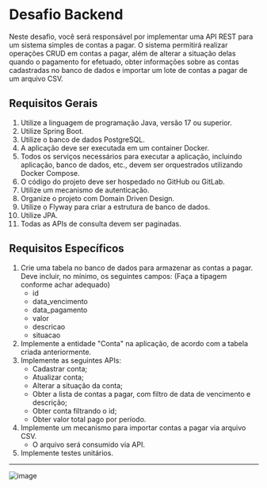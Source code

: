 # Desafio Backend

Neste desafio, você será responsável por implementar uma API REST para um sistema simples de contas a pagar. O sistema permitirá realizar operações CRUD em contas a pagar, além de alterar a situação delas quando o pagamento for efetuado, obter informações sobre as contas cadastradas no banco de dados e importar um lote de contas a pagar de um arquivo CSV.

## Requisitos Gerais

1. Utilize a linguagem de programação Java, versão 17 ou superior.
2. Utilize Spring Boot.
3. Utilize o banco de dados PostgreSQL.
4. A aplicação deve ser executada em um container Docker.
5. Todos os serviços necessários para executar a aplicação, incluindo aplicação, banco de dados, etc., devem ser orquestrados utilizando Docker Compose.
6. O código do projeto deve ser hospedado no GitHub ou GitLab.
7. Utilize um mecanismo de autenticação.
8. Organize o projeto com Domain Driven Design.
9. Utilize o Flyway para criar a estrutura de banco de dados.
10. Utilize JPA.
11. Todas as APIs de consulta devem ser paginadas.

## Requisitos Específicos

1. Crie uma tabela no banco de dados para armazenar as contas a pagar. Deve incluir, no mínimo, os seguintes campos: (Faça a tipagem conforme achar adequado)
    - id
    - data_vencimento
    - data_pagamento
    - valor
    - descricao
    - situacao
2. Implemente a entidade "Conta" na aplicação, de acordo com a tabela criada anteriormente.
3. Implemente as seguintes APIs:
    - Cadastrar conta;
    - Atualizar conta;
    - Alterar a situação da conta;
    - Obter a lista de contas a pagar, com filtro de data de vencimento e descrição;
    - Obter conta filtrando o id;
    - Obter valor total pago por período.
4. Implemente um mecanismo para importar contas a pagar via arquivo CSV.
    - O arquivo será consumido via API.
5. Implemente testes unitários.

---

![image](https://github.com/brunocrodriguessouza/payflow/assets/1760665/aa953f27-2604-43d7-8472-ea48653863cf)


